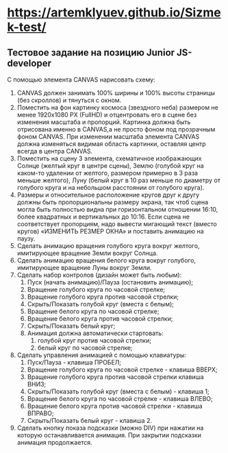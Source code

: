 # https://artemklyuev.github.io/Sizmek-test/

## Тестовое задание на позицию Junior JS-developer

С помощью элемента CANVAS нарисовать схему:

1. CANVAS должен занимать 100% ширины и 100% высоты страницы (без скроллов) и
тянуться с окном.
2. Поместить на фон картинку космоса (звездного неба) размером не менее 1920х1080 PX
(FullHD) и отцентровать его в сцене без изменения масштаба и пропорций. Картинка
должна быть отрисована именно в CANVAS,а не просто фоном под прозрачным фоном
CANVAS. При изменении масштаба элемента CANVAS должна изменяться видимая
область картинки, оставляя центр всегда в центра CANVAS.
3. Поместить на сцену 3 элемента, схематичное изображающих Солнце (желтый круг в
центре сцены), Землю (голубой круг на каком-то удалении от желтого, размером
примерно в 3 раза меньше желтого), Луну (белый круг в 10 раз меньше по диаметру от
голубого круга и на небольшом расстоянии от голубого круга).
4. Размеры и относительное расположение кругов друг к другу должны быть
пропорциональны размеру экрана, так чтоб сцена могла быть полностью видна при
горизонтальном отношении 16:10, более квадратных и вертикальных до
10:16. Если сцена не соответствует пропорциям, надо вывести мигающий текст (вместо
кругов) «ИЗМЕНИТЬ РЕЗМЕР ОКНА» и поставить анимацию на паузу.
5. Сделать анимацию вращения голубого круга вокруг желтого, имитирующее вращение
Земли вокруг Солнца.
6. Сделать анимацию вращения белого круга вокруг голубого, имитирующее вращение Луны
вокруг Земли.
7. Сделать набор контролов (дизайн может быть любым):
   1. Пуск (начать анимацию)/Пауза (остановить анимацию);
   2. Вращение голубого круга по часовой стрелке;
   3. Вращение голубого круга против часовой стрелки;
   4. Скрыть/Показать голубой круг (вместа с белым);
   5. Вращение белого круга по часовой стрелке;
   6. Вращение белого круга против часовой стрелки;
   7. Скрыть/Показать белый круг;
   8. Анимация должна автоматически стартовать:
      1. голубой круг против часовой стрелки;
      2. белый круг по часовой стрелке;
8. Сделать управления анимацией с помощью клавиатуры:
   1. Пуск/Пауза - клавиша ПРОБЕЛ;
   2. Вращение голубого круга по часовой стрелке - клавиша ВВЕРХ;
   3. Вращение голубого круга против часовой стрелки клавиша ВНИЗ;
   4. Скрыть/Показать голубой круг (вместа с белым) - клавиша 1;
   5. Вращение белого круга по часовой стрелке - клавиша ВЛЕВО;
   6. Вращение белого круга против часовой стрелки - клавиша ВПРАВО;
   7. Скрыть/Показать белый круг - клавиша 2.
9. Сделать кнопку показа подсказки (можно DIV) при нажатии на которую
останавливается анимация. При закрытии подсказки анимация продолжается.
